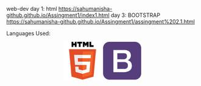 web-dev
day 1: html
https://sahumanisha-github.github.io/Assingment1/index1.html
day 3: BOOTSTRAP
https://sahumanisha-github.github.io/Assingment1/assingment%202.1.html
<P>Languages Used:</P>
<P ALIGN="CENTER">
<IMG SRC="https://raw.githubusercontent.com/github/explore/80688e429a7d4ef2fca1e82350fe8e3517d3494d/topics/html/html.png" ALT="HTML5" WIDTH=100" HEIGHT="100">
 <IMG SRC="https://raw.githubusercontent.com/github/explore/80688e429a7d4ef2fca1e82350fe8e3517d3494d/topics/bootstrap/bootstrap.png" ALT="BOOTSTRAP" WIDTH="100" HEIGHT="100">
  </P>
